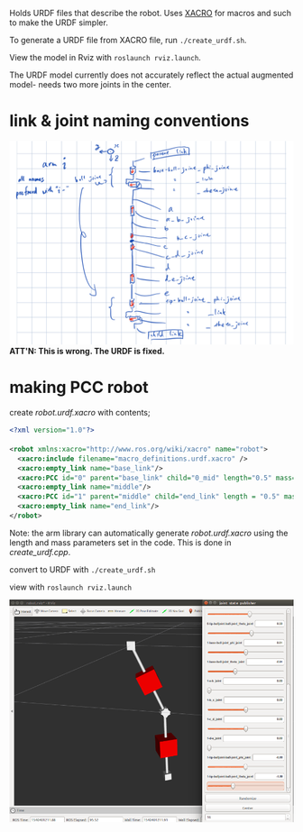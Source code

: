 Holds URDF files that describe the robot.
Uses [XACRO](http://wiki.ros.org/xacro) for macros and such to make the URDF simpler.

To generate a URDF file from XACRO file, run `./create_urdf.sh`.

View the model in Rviz with `roslaunch rviz.launch`.

The URDF model currently does not accurately reflect the actual augmented model- needs two more joints in the center.

# link & joint naming conventions
![](naming_convention.jpeg)
**ATT'N: This is wrong. The URDF is fixed.**

# making PCC robot
create *robot.urdf.xacro* with contents;
```xml
<?xml version="1.0"?>

<robot xmlns:xacro="http://www.ros.org/wiki/xacro" name="robot">
  <xacro:include filename="macro_definitions.urdf.xacro" />
  <xacro:empty_link name="base_link"/>
  <xacro:PCC id="0" parent="base_link" child="0_mid" length="0.5" mass="1000"/>
  <xacro:empty_link name="middle"/>
  <xacro:PCC id="1" parent="middle" child="end_link" length = "0.5" mass="1000" />
  <xacro:empty_link name="end_link"/>
</robot>
```
Note: the arm library can automatically generate *robot.urdf.xacro* using the length and mass parameters set in the code. This is done in *create_urdf.cpp*.

convert to URDF with `./create_urdf.sh`

view with
`roslaunch rviz.launch`

![](rviz.png)